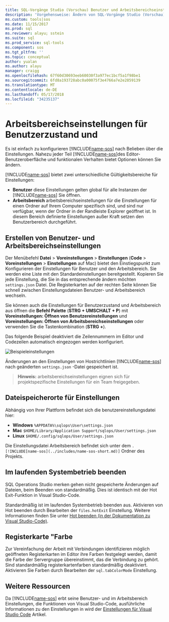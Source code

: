 ```yaml
---
title: SQL-Vorgänge Studio (Vorschau) Benutzer und Arbeitsbereichseinstellungen | Microsoft Docs
description: 'Vorgehensweise: Ändern von SQL-Vorgänge Studio (Vorschau) Benutzer und Arbeitsbereichseinstellungen.'
ms.custom: tools|sos
ms.date: 11/15/2017
ms.prod: sql
ms.reviewer: alayu; sstein
ms.suite: sql
ms.prod_service: sql-tools
ms.component: sos
ms.tgt_pltfrm: ''
ms.topic: conceptual
author: yualan
ms.author: alayu
manager: craigg
ms.openlocfilehash: 67f60d30693eeb60030f3a977ec1bcf5a1f98be1
ms.sourcegitcommit: 6fd8a193728abc0a00075f3e4766a7e2e2859139
ms.translationtype: MT
ms.contentlocale: de-DE
ms.lasthandoff: 05/17/2018
ms.locfileid: "34235137"
---
```

# <a name="user-and-workspace-settings"></a>Arbeitsbereichseinstellungen für Benutzerzustand und

Es ist einfach zu konfigurieren [!INCLUDE[name-sos](../includes/name-sos-short.md)] nach Belieben über die Einstellungen. Nahezu jeder Teil [!INCLUDE[name-sos](../includes/name-sos-short.md)]des Editor-Benutzeroberfläche und funktionalen Verhalten bietet Optionen können Sie ändern.

[!INCLUDE[name-sos](../includes/name-sos-short.md)] bietet zwei unterschiedliche Gültigkeitsbereiche für Einstellungen:

* **Benutzer** diese Einstellungen gelten global für alle Instanzen der [!INCLUDE[name-sos](../includes/name-sos-short.md)] Sie öffnen.
* **Arbeitsbereich** arbeitsbereichseinstellungen für die Einstellungen für einen Ordner auf Ihrem Computer spezifisch sind, und sind nur verfügbar, wenn der Ordner in der Randleiste Explorer geöffnet ist. In diesem Bereich definierte Einstellungen außer Kraft setzen den Benutzerbereich durchgeführt.

## <a name="creating-user-and-workspace-settings"></a>Erstellen von Benutzer- und Arbeitsbereichseinstellungen

Der Menübefehl **Datei** > **Voreinstellungen** > **Einstellungen** (**Code**  >  **Voreinstellungen** > **Einstellungen** auf Mac) bietet den Einstiegspunkt zum Konfigurieren der Einstellungen für Benutzer und den Arbeitsbereich. Sie werden eine Liste mit den Standardeinstellungen bereitgestellt. Kopieren Sie jede Einstellung, die Sie in das entsprechende ändern möchten `settings.json` Datei. Die Registerkarten auf der rechten Seite können Sie schnell zwischen Einstellungsdateien Benutzer- und Arbeitsbereich wechseln.

Sie können auch die Einstellungen für Benutzerzustand und Arbeitsbereich aus öffnen die **Befehl Palette** (**STRG + UMSCHALT + P**) mit **Voreinstellungen: Öffnen von Benutzereinstellungen** und  **Voreinstellungen: Öffnen von Arbeitsbereichseinstellungen** oder verwenden Sie die Tastenkombination (**STRG +**).

Das folgende Beispiel deaktiviert die Zeilennummern im Editor und Codezeilen automatisch eingezogen werden konfiguriert.

![Beispieleinstellungen](media/settings/sample-settings.png)

Änderungen an den Einstellungen von Hostrichtlinien [!INCLUDE[name-sos](../includes/name-sos-short.md)] nach geänderten `settings.json` -Datei gespeichert ist.

>**Hinweis:** arbeitsbereichseinstellungen eignen sich für projektspezifische Einstellungen für ein Team freigegeben.

## <a name="settings-file-locations"></a>Dateispeicherorte für Einstellungen

Abhängig von Ihrer Plattform befindet sich die benutzereinstellungsdatei hier:

* **Windows** `%APPDATA%\sqlops\User\settings.json`
* **Mac** `$HOME/Library/Application Support/sqlops/User/settings.json`
* **Linux** `$HOME/.config/sqlops/User/settings.json`

Die Einstellungsdatei Arbeitsbereich befindet sich unter dem `.[!INCLUDE[name-sos](../includes/name-sos-short.md)]` Ordner des Projekts.

## <a name="hot-exit"></a>Im laufenden Systembetrieb beenden

SQL Operations Studio merken gehen nicht gespeicherte Änderungen auf Dateien, beim Beenden von standardmäßig. Dies ist identisch mit der Hot Exit-Funktion in Visual Studio-Code.

Standardmäßig ist im laufenden Systembetrieb beenden aus. Aktivieren von Hot beenden durch Bearbeiten der `files.hotExit` Einstellung. Weitere Informationen finden Sie unter [Hot beenden (in der Dokumentation zu Visual Studio-Code)](https://code.visualstudio.com/docs/editor/codebasics#_hot-exit).


## <a name="tab-color"></a>Registerkarte "Farbe

Zur Vereinfachung der Arbeit mit Verbindungen identifizieren möglich geöffneten Registerkarten im Editor ihre Farben festgelegt werden, damit die Farbe der Servergruppe übereinstimmt, das die Verbindung zu gehört. Sind standardmäßig registerkartenfarben standardmäßig deaktiviert. Aktivieren Sie Farben durch Bearbeiten der `sql.tabColorMode` Einstellung.

## <a name="additional-resources"></a>Weitere Ressourcen

Da [!INCLUDE[name-sos](../includes/name-sos-short.md)] erbt seine Benutzer- und im Arbeitsbereich Einstellungen, die Funktionen von Visual Studio-Code, ausführliche Informationen zu den Einstellungen in wird der [Einstellungen für Visual Studio Code](https://code.visualstudio.com/docs/getstarted/settings) Artikel.
